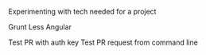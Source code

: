 Experimenting with tech needed for a project

Grunt
Less
Angular


Test PR with auth key
Test PR request from command line
